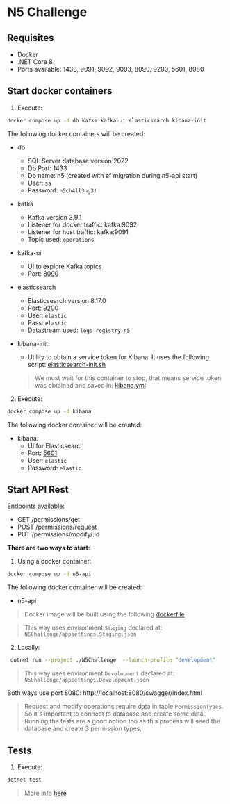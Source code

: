 # N5 Challenge

## Requisites

- Docker
- .NET Core 8
- Ports available: 1433, 9091, 9092, 9093, 8090, 9200, 5601, 8080

## Start docker containers

1. Execute:

```bash
docker compose up -d db kafka kafka-ui elasticsearch kibana-init
```
The following docker containers will be created:

- db
    - SQL Server database version 2022 
    - Db Port: 1433
    - Db name: n5 (created with ef migration during n5-api start)
    - User: `sa`
    - Password: `n5ch4ll3ng3!`
- kafka
    - Kafka version 3.9.1
    - Listener for docker traffic: kafka:9092
    - Listener for host traffic: kafka:9091
    - Topic used: `operations`
- kafka-ui
    - UI to explore Kafka topics
    - Port: [8090](http://localhost:8090)

- elasticsearch
    - Elasticsearch version 8.17.0
    - Port: [9200](http://localhost:9200)
    - User: `elastic`
    - Pass: `elastic`
    - Datastream used: `logs-registry-n5`

- kibana-init:
    - Utility to obtain a service token for Kibana. It uses the following script: [elasticsearch-init.sh](elasticsearch-init.sh)

    > We must wait for this container to stop, that means service token was obtained and saved in: [kibana.yml](kibana.yml)

2. Execute:

```bash
docker compose up -d kibana
```
The following docker container will be created:
- kibana: 
    - UI for Elasticsearch
    - Port: [5601](http://localhost:5601)
    - User: `elastic`
    - Password: `elastic`

## Start API Rest

Endpoints available:

- GET /permissions/get
- POST /permissions/request
- PUT /permissions/modify/:id

**There are two ways to start:**

1. Using a docker container:

```bash
docker compose up -d n5-api
```
The following docker container will be created:

- n5-api

> Docker image will be built using the following [dockerfile](N5Challenge/Dockerfile)

> This way uses environment `Staging` declared at: `N5Challenge/appsettings.Staging.json`

2. Locally:

```bash
 dotnet run --project ./N5Challenge  --launch-profile "development"
 ```

> This way uses environment `Development` declared at: `N5Challenge/appsettings.Development.json`

Both ways use port 8080: http://localhost:8080/swagger/index.html

> Request and modify operations require data in table `PermissionTypes`. So it's important to connect to database and create some data. Running the tests are a good option too as this process will seed the database and create 3 permission types.

## Tests

1. Execute:
```bash
dotnet test
```

> More info [here](N5Challenge.Tests/README.md)